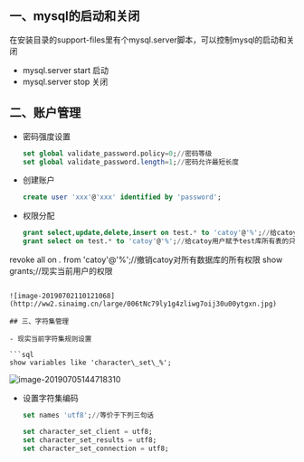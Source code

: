 ## 一、mysql的启动和关闭

在安装目录的support-files里有个mysql.server脚本，可以控制mysql的启动和关闭

- mysql.server start 启动
- mysql.server stop 关闭

## 二、账户管理

- 密码强度设置

  ```sql
  set global validate_password.policy=0;//密码等级
  set global validate_password.length=1;//密码允许最短长度
  ```

  

- 创建账户

  ```sql
  create user 'xxx'@'xxx' identified by 'password';
  ```

- 权限分配

  ```sql
  grant select,update,delete,insert on test.* to 'catoy'@'%';//给catoy用户赋予test库所有表的增删改查权限
  grant select on test.* to 'catoy'@'%';//给catoy用户赋予test库所有表的只读权限
revoke all on *.* from 'catoy'@'%';//撤销catoy对所有数据库的所有权限
  show grants;//现实当前用户的权限
  ```

![image-20190702110121068](http://ww2.sinaimg.cn/large/006tNc79ly1g4zliwg7oij30u00ytgxn.jpg)

## 三、字符集管理

- 现实当前字符集规则设置

  ```sql
  show variables like 'character\_set\_%';
  ```

  ![image-20190705144718310](http://ww4.sinaimg.cn/large/006tNc79ly1g4zlivzmuhj30vi0cyju7.jpg)

- 设置字符集编码

  ```sql
  set names 'utf8';//等价于下列三句话
  
  set character_set_client = utf8;
  set character_set_results = utf8;
  set character_set_connection = utf8;
  
  
  ```

  

